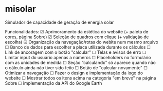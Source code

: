 # misolar
 Simulador de capacidade de geração de energia solar
 
 Funcionalidades:
☑ Aprimoramento da estética do website (+ paleta de cores, página Sobre)
☑ Seleção de quadros com clique (+ validação de escolha)
☑ Organização da navegação/rotas do webite num mesmo arquivo
☐ Banco de dados para escolher a placa utilizada durante os cálculos
☐ Link de ancoragem com o botão "calcular"
☐ Telas e avisos de erro
☐ Limitar input do usuário apenas a números
☐ Placeholders no formulário com as unidades de medida
☐ Seção “calculando” só aparece quando não o cálculo ainda não tiver sido feito
☐ Botão de "calcular novamente"
☐ Otimizar a navegação
☐ Fazer o design e implementação da logo do website
☐ Mostrar todos os itens acima na categoria "em breve" na página Sobre
☐ implementação da API do Google Earth
